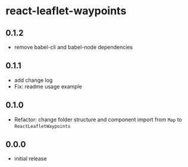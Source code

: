 # react-leaflet-waypoints

## 0.1.2
- remove babel-cli and babel-node dependencies

## 0.1.1
- add change log
- Fix: readme usage example

## 0.1.0
- Refactor: change folder structure and component import from `Map` to `ReactLeafletWaypoints`

## 0.0.0
- initial release